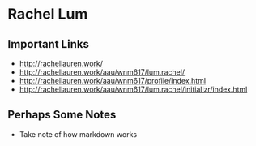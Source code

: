 # Rachel Lum

## Important Links

- http://rachellauren.work/
- http://rachellauren.work/aau/wnm617/lum.rachel/
- http://rachellauren.work/aau/wnm617/profile/index.html
- http://rachellauren.work/aau/wnm617/lum.rachel/initializr/index.html

## Perhaps Some Notes

- Take note of how markdown works